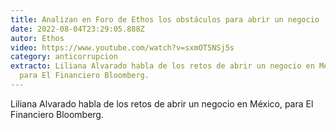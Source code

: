 ```yaml
---
title: Analizan en Foro de Ethos los obstáculos para abrir un negocio
date: 2022-08-04T23:29:05.888Z
autor: Ethos
video: https://www.youtube.com/watch?v=sxmOT5NSj5s
category: anticorrupcion
extracto: Liliana Alvarado habla de los retos de abrir un negocio en México,
  para El Financiero Bloomberg.
---
```

Liliana Alvarado habla de los retos de abrir un negocio en México, para El Financiero Bloomberg.